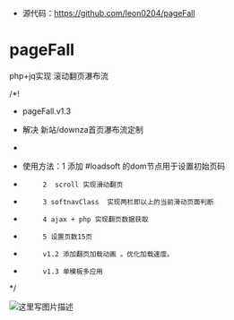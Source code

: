 -  源代码：https://github.com/leon0204/pageFall

# pageFall
php+jq实现 滚动翻页瀑布流


/*!
 * pageFall.v1.3
 * 解决 新站/downza首页瀑布流定制
 *


 * 使用方法：1 添加 #loadsoft 的dom节点用于设置初始页码
 *          2  scroll 实现滑动翻页
 *          3 softnavClass  实现两栏即以上的当前滑动页面判断
 *          4 ajax + php 实现翻页数据获取
 *          5 设置页数15页

 *          v1.2 添加翻页加载动画 。优化加载速度。
 *          v1.3 单模板多应用

 */
 
 
![这里写图片描述]((https://cdn0.iconfinder.com/data/icons/black-icon-social-media/256/099280-blinklist-logo.png))


